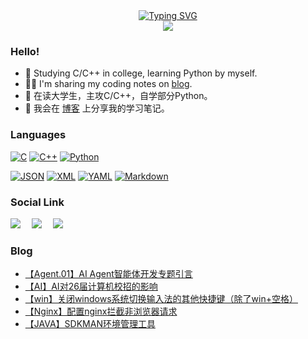 <div align="center">
  <!-- 动态打字效果 -->
  <a href="https://blog.musnow.top/">
      <a href="https://git.io/typing-svg"><img src="https://readme-typing-svg.demolab.com?font=Fira+Code&pause=1000&center=true&vCenter=true&width=435&lines=%E6%85%95%E9%9B%AA%E7%A5%9D%E6%82%A8%E7%94%9F%E6%B4%BB%E6%84%89%E5%BF%AB;Hello+world!" alt="Typing SVG" /></a>
  </a></br>
  <img src="https://github-readme-streak-stats.herokuapp.com/?user=musnows">
</div>
<!--
<div align="right">
  <img src="https://github-readme-streak-stats.herokuapp.com/?user=musnows"></br>
  <img src="https://stats.justsong.cn/api/csdn?id=muxuen&theme=gruvbox_light"></br>
</div>
<img align="right" src="https://github-readme-stats.vercel.app/api?username=musnows&show_icons=true&icon_color=CE1D2D&text_color=718096&bg_color=ffffff&hide_title=true" />
-->

### Hello!

* 🎑 Studying C/C++ in college, learning Python by myself.
* 😶‍🌫️ I'm sharing my coding notes on [blog](https://blog.musnow.top/?utm_source=github).
* 📕 在读大学生，主攻C/C++，自学部分Python。
* 🎉 我会在 [博客](https://blog.musnow.top/?utm_source=github) 上分享我的学习笔记。

### Languages

[![C](https://img.shields.io/badge/%E2%80%8D-C-A8B9CC?style=flat-square&logo=c&logoColor=white)](https://www.open-std.org/jtc1/sc22/wg14/)
[![C++](https://img.shields.io/badge/%E2%80%8D-C++-00599C?style=flat-square&logo=cplusplus&logoColor=white)](https://isocpp.org/)
[![Python](https://img.shields.io/badge/%E2%80%8D-Python-3776AB?style=flat-square&logo=python&logoColor=white)](https://www.python.org/)

[![JSON](https://img.shields.io/badge/%E2%80%8D-JSON-F9A825?style=flat-square&logo=json&logoColor=white)](https://www.json.org/)
[![XML](https://img.shields.io/badge/X_%E2%80%8D-XML-8BC34A?style=flat-square&logoColor=white)](https://www.w3.org/XML/)
[![YAML](https://img.shields.io/badge/%E2%80%8D-YAML-CB171E?style=flat-square&&logo=yaml&logoColor=white)](https://yaml.org/)
[![Markdown](https://img.shields.io/badge/%E2%80%8D-Markdown-000000?style=flat-square&logo=markdown&logoColor=white)](https://commonmark.org/)

### Social Link

<a href="https://blog.musnow.top/"><img src="https://img.shields.io/badge/Hexo-博客-blue" /></a>&emsp;
<a href="https://blog.csdn.net/muxuen?spm=1010.2135.3001.5343"><img src="https://img.shields.io/badge/CSDN-博客-c32136" /></a>&emsp;
<a href="https://gitee.com/musnow"><img src="https://img.shields.io/badge/Gitee-学习仓库-red" /></a>&emsp;

### Blog

<!-- BLOG-POST-LIST:START -->
- [【Agent.01】AI Agent智能体开发专题引言](https://blog.musnow.top/posts/6796656750/)
- [【AI】AI对26届计算机校招的影响](https://blog.musnow.top/posts/4710483697/)
- [【win】关闭windows系统切换输入法的其他快捷键（除了win+空格）](https://blog.musnow.top/posts/9373074383/)
- [【Nginx】配置nginx拦截非浏览器请求](https://blog.musnow.top/posts/9909449770/)
- [【JAVA】SDKMAN环境管理工具](https://blog.musnow.top/posts/4576584980/)
<!-- BLOG-POST-LIST:END -->

